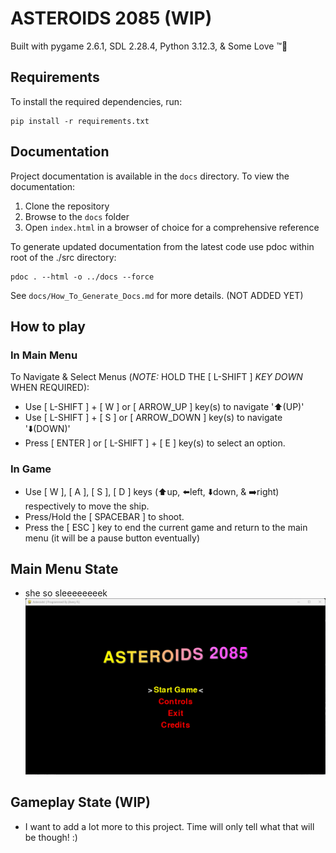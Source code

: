 # ASTEROIDS 2085 (WIP)

Built with pygame 2.6.1, SDL 2.28.4, Python 3.12.3, &amp; Some Love ™️💯

## Requirements

To install the required dependencies, run:

```CLI
pip install -r requirements.txt
```

## Documentation

Project documentation is available in the `docs` directory. To view the documentation:

1. Clone the repository
2. Browse to the `docs` folder
3. Open `index.html` in a browser of choice for a comprehensive reference

To generate updated documentation from the latest code use pdoc within root of the ./src directory:

```CLI
pdoc . --html -o ../docs --force
```

See `docs/How_To_Generate_Docs.md` for more details. (NOT ADDED YET)

## How to play

### In Main Menu

To Navigate &amp; Select Menus (*NOTE:* HOLD THE [ L-SHIFT ] *KEY DOWN* WHEN REQUIRED):
- Use [ L-SHIFT ] + [ W ] or [ ARROW_UP ] key(s) to navigate '⬆️(UP)'
- Use [ L-SHIFT ] + [ S ] or [ ARROW_DOWN ] key(s) to navigate '⬇️(DOWN)'
- Press [ ENTER ] or [ L-SHIFT ] + [ E ] key(s) to select an option.

### In Game

* Use [ W ], [ A ], [ S ], [ D ] keys (⬆️up, ⬅️left, ⬇️down, &amp; ➡️right) respectively to move the ship.
* Press/Hold the [ SPACEBAR ] to shoot.
* Press the [ ESC ] key to end the current game and return to the main menu (it will be a pause button eventually)

## Main Menu State

* she so sleeeeeeeek
![Asteroids Game Demo](src/Assets/Images/python_IFUEAJgPCH.gif)

## Gameplay State (WIP)

* I want to add a lot more to this project. Time will only tell what that will be though! :)
